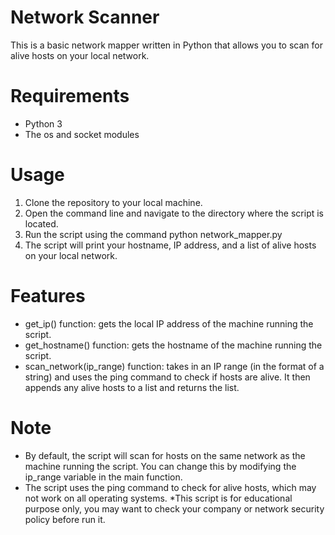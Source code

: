 # Network Scanner


This is a basic network mapper written in Python that allows you to scan for alive hosts on your local network.

# Requirements
* Python 3
* The os and socket modules
# Usage
1. Clone the repository to your local machine.
2. Open the command line and navigate to the directory where the script is located.
3. Run the script using the command python network_mapper.py
4. The script will print your hostname, IP address, and a list of alive hosts on your local network.
# Features
* get_ip() function: gets the local IP address of the machine running the script.
* get_hostname() function: gets the hostname of the machine running the script.
* scan_network(ip_range) function: takes in an IP range (in the format of a string) and uses the ping command to check if hosts are alive. It then appends any alive hosts to a list and returns the list.
# Note

* By default, the script will scan for hosts on the same network as the machine running the script. You can change this by modifying the ip_range variable in the main function.
* The script uses the ping command to check for alive hosts, which may not work on all operating systems.
*This script is for educational purpose only, you may want to check your company or network security policy before run it.
